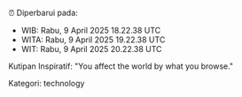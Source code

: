 ⏰ Diperbarui pada:
- WIB: Rabu, 9 April 2025 18.22.38 UTC
- WITA: Rabu, 9 April 2025 19.22.38 UTC
- WIT: Rabu, 9 April 2025 20.22.38 UTC

Kutipan Inspiratif:
"You affect the world by what you browse."


Kategori: technology

